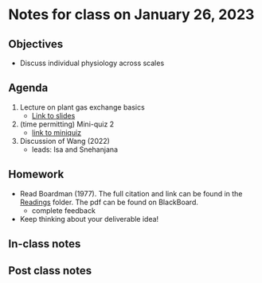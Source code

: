 # Notes for class on January 26, 2023

## Objectives
- Discuss individual physiology across scales

## Agenda
1. Lecture on plant gas exchange basics
	- [Link to slides](../lecture_slides/slides_01.24.2023.pdf)
2. (time permitting) Mini-quiz 2
	- [link to miniquiz](../miniquizzes/miniquiz2_01.26.2023.pdf)
3. Discussion of Wang (2022)
	- leads: Isa and Snehanjana

## Homework
- Read Boardman (1977). The full citation and link can be found in the 
[Readings](../readings) folder. The pdf can be found on BlackBoard.
	- complete feedback
- Keep thinking about your deliverable idea!

## In-class notes

## Post class notes
